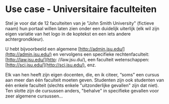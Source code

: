 # Use case - Universitaire faculteiten

Stel je voor dat de 12 faculteiten van je "John Smith University" \(fictieve naam\) hun portaal willen laten zien onder een duidelijk uiterlijk \(elk wil zijn eigen variatie van het logo in de koptekst en een iets andere achtergrondkleur\).

U hebt bijvoorbeeld een algemene [http://admin.jsu.edu/](http://admin.jsu.edu/) en vervolgens een specifieke rechtenfaculteit: [http://law.jsu.edu/](http: //law.jsu.du/), een faculteit wetenschappen: [http://sci.jsu.edu/](http://sci.jsu.edu/), enz.

Elk van hen heeft zijn eigen docenten, die, en ik citeer, “soms” een cursus aan meer dan één faculteit moeten geven. Studenten zijn ook studenten van één enkele faculteit \(slechts enkele "uitzonderlijke gevallen" zijn dat niet\). Ten slotte zijn de cursussen anders, "behalve" in specifieke gevallen voor zeer algemene cursussen...
